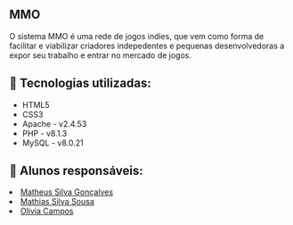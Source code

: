 <h2>MMO</h2>
O sistema MMO é uma rede de jogos indies, que vem como forma de facilitar e viabilizar criadores indepedentes e pequenas desenvolvedoras a expor seu trabalho e entrar no mercado de jogos.

<h2>&#128295 Tecnologias utilizadas:</h2>
<ul>
  <li>HTML5</li>
  <li>CSS3</li>
  <li>Apache - v2.4.53</li>
  <li>PHP - v8.1.3</li>
  <li>MySQL - v8.0.21</li>
</ul>
  
<h2>&#128100 Alunos responsáveis: </h2>
   <li><a href="https://github.com/matheusGonks" target="_blank">Matheus Silva Gonçalves</a></li>
   <li><a href="https://github.com/MR-martiny" target="_blank">Mathias Silva Sousa</a></li>
   <li><a href="https://github.com/kdaon" target="_blank">Olivia Campos</a></li>
